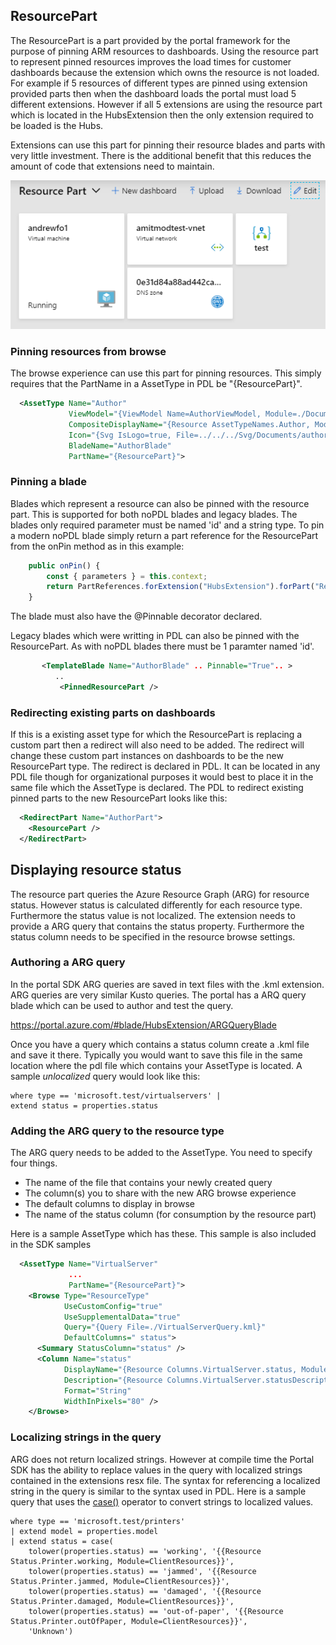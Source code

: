 ## ResourcePart
The ResourcePart is a part provided by the portal framework for the purpose of pinning ARM resources to dashboards.  Using the resource part to represent pinned resources improves the load times for customer dashboards because the extension which owns the resource is not loaded. For example if 5 resources of different types are pinned using extension provided parts then when the dashboard loads the portal must load 5 different extensions.   However if all 5 extensions are using the resource part which is located in the HubsExtension then the only extension required to be loaded is the Hubs.  

Extensions can use this part for pinning their resource blades and parts with very little investment. There is the additional benefit that this reduces the amount of code that extensions need to maintain.

![alt-text](../media/top-extensions-parts-resourcepart/resourcePart.PNG "Resource Part")

### Pinning resources from browse
The browse experience can use this part for pinning resources.   This simply requires that the PartName in a AssetType in PDL be "{ResourcePart}".   

```xml
  <AssetType Name="Author"
             ViewModel="{ViewModel Name=AuthorViewModel, Module=./Document/AssetViewModels/AuthorViewModel}"
             CompositeDisplayName="{Resource AssetTypeNames.Author, Module=ClientResources}"
             Icon="{Svg IsLogo=true, File=../../../Svg/Documents/author.svg}"
             BladeName="AuthorBlade"
             PartName="{ResourcePart}">
```

### Pinning a blade
Blades which represent a resource can also be pinned with the resource part.  This is supported for both noPDL blades and legacy blades.  The blades only required parameter must be named 'id' and a string type.  To pin a modern noPDL blade simply return a part reference for the ResourcePart from the onPin method as in this example:

```typescript
    public onPin() {
        const { parameters } = this.context;
        return PartReferences.forExtension("HubsExtension").forPart("ResourcePart").createReference({ parameters: parameters });
    }
```

The blade must also have the @Pinnable decorator declared.

Legacy blades which were writting in PDL can also be pinned with the ResourcePart.  As with noPDL blades there must be 1 paramter named 'id'.

```xml
       <TemplateBlade Name="AuthorBlade" .. Pinnable="True".. >
          ..
           <PinnedResourcePart />     
```

### Redirecting existing parts on dashboards
If this is a existing asset type for which the ResourcePart is replacing a custom part then a redirect will also need to be added.   The redirect will change these custom part instances on dashboards to be the new ResourcePart type.  The redirect is declared in PDL.   It can be located in any PDL file though for organizational purposes it would best to place it in the same file which the AssetType is declared.   The PDL to redirect existing pinned parts to the new ResourcePart looks like this:

```xml
  <RedirectPart Name="AuthorPart">
    <ResourcePart />
  </RedirectPart>
```
## Displaying resource status
The resource part queries the Azure Resource Graph (ARG) for resource status.  However status is calculated differently for each resource type.   Furthermore the status value is not localized.   The extension needs to provide a ARG query that contains the status property.  Furthermore the status column needs to be specified in the resource browse settings.

### Authoring a ARG query
In the portal SDK ARG queries are saved in text files with the .kml extension.  ARG queries are very similar Kusto queries.  The portal has a ARQ query blade which can be used to author and test the query.   

https://portal.azure.com/#blade/HubsExtension/ARGQueryBlade

Once you have a query which contains a status column create a .kml file and save it there.  Typically you would want to save this file in the same location where the pdl file which contains your AssetType is located.  A sample *unlocalized* query would look like this:

```
where type == 'microsoft.test/virtualservers' |
extend status = properties.status
```

### Adding the ARG query to the resource type
The ARG query needs to be added to the AssetType.   You need to specify four things.

* The name of the file that contains your newly created query
* The column(s) you to share with the new ARG browse experience
* The default columns to display in browse
* The name of the status column (for consumption by the resource part)

Here is a sample AssetType which has these.   This sample is also included in the SDK samples

```xml
  <AssetType Name="VirtualServer"
             ...
             PartName="{ResourcePart}">
    <Browse Type="ResourceType"
            UseCustomConfig="true"
            UseSupplementalData="true" 
            Query="{Query File=./VirtualServerQuery.kml}"
            DefaultColumns=" status">
      <Summary StatusColumn="status" />
      <Column Name="status"
            DisplayName="{Resource Columns.VirtualServer.status, Module=ClientResources}"
            Description="{Resource Columns.VirtualServer.statusDescription, Module=ClientResources}"
            Format="String"
            WidthInPixels="80" />
    </Browse>
```

### Localizing strings in the query
ARG does not return localized strings.   However at compile time the Portal SDK has the ability to replace values in the query with localized strings contained in the extensions resx file. The syntax for referencing a localized string in the query is similar to the syntax used in PDL.   Here is a sample query that uses the [case()](https://kusto.azurewebsites.net/docs/query/casefunction.html) operator to convert strings to localized values.

```
where type == 'microsoft.test/printers'
| extend model = properties.model
| extend status = case(
    tolower(properties.status) == 'working', '{{Resource Status.Printer.working, Module=ClientResources}}',
    tolower(properties.status) == 'jammed', '{{Resource Status.Printer.jammed, Module=ClientResources}}',
    tolower(properties.status) == 'damaged', '{{Resource Status.Printer.damaged, Module=ClientResources}}',
    tolower(properties.status) == 'out-of-paper', '{{Resource Status.Printer.outOfPaper, Module=ClientResources}}',
    'Unknown')
```
    
